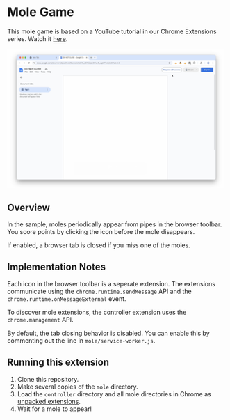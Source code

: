 # Mole Game

This mole game is based on a YouTube tutorial in our Chrome Extensions series. Watch it [here](https://goo.gle/Chrome-Ext).

<img src="mole-game.png" width=500>

## Overview

In the sample, moles periodically appear from pipes in the browser toolbar. You score points by clicking the icon before the mole disappears.

If enabled, a browser tab is closed if you miss one of the moles.

## Implementation Notes

Each icon in the browser toolbar is a seperate extension. The extensions communicate using the `chrome.runtime.sendMessage` API and the `chrome.runtime.onMessageExternal` event.

To discover mole extensions, the controller extension uses the `chrome.management` API.

By default, the tab closing behavior is disabled. You can enable this by commenting out the line in `mole/service-worker.js`.

## Running this extension

1. Clone this repository.
1. Make several copies of the `mole` directory.
1. Load the `controller` directory and all mole directories in Chrome as [unpacked extensions](https://developer.chrome.com/docs/extensions/mv3/getstarted/development-basics/#load-unpacked).
1. Wait for a mole to appear!
